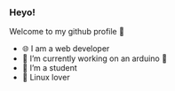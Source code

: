 ### Heyo! 
Welcome to my github profile 👋
- 🌐 I am a web developer
- 🔭 I’m currently working on an arduino 🤔
- 🌱 I’m a student
- 🐧 Linux lover
<!--
**itsTh3K1ll3r/itsth3k1ll3r** is a ✨ _special_ ✨ repository because its `README.md` (this file) appears on your GitHub profile.

Here are some ideas to get you started:


- 🌱 I’m currently learning ...
- 👯 I’m looking to collaborate on ...
- 🤔 I’m looking for help with ...
- 💬 Ask me about ...
- 📫 How to reach me: ...
- 😄 Pronouns: ...

-->

